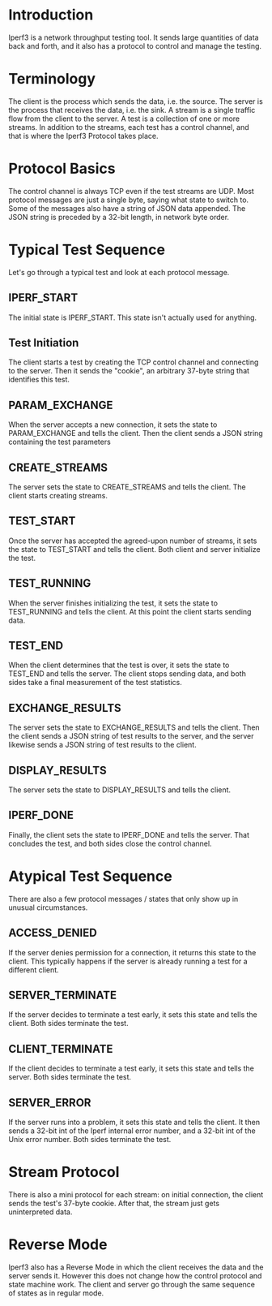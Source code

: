 # Introduction #

Iperf3 is a network throughput testing tool.
It sends large quantities of data back and forth, and it
also has a protocol to control and manage the testing.

# Terminology #

The client is the process which sends the data, i.e. the source.
The server is the process that receives the data, i.e. the sink.
A stream is a single traffic flow from the client to the server.
A test is a collection of one or more streams.
In addition to the streams, each test has a control channel, and that
is where the Iperf3 Protocol takes place.

# Protocol Basics #

The control channel is always TCP even if the test streams are UDP.
Most protocol messages are just a single byte, saying what state to
switch to. Some of the messages also have a string of JSON data appended.
The JSON string is preceded by a 32-bit length, in network byte order.

# Typical Test Sequence #

Let's go through a typical test and look at each protocol message.

## IPERF\_START ##

The initial state is IPERF\_START.
This state isn't actually used for anything.

## Test Initiation ##

The client starts a test by creating the TCP control channel and
connecting to the server.
Then it sends the "cookie", an arbitrary 37-byte string that identifies
this test.

## PARAM\_EXCHANGE ##

When the server accepts a new connection, it sets the state to
PARAM\_EXCHANGE and tells the client.
Then the client sends a JSON string containing the test parameters

## CREATE\_STREAMS ##

The server sets the state to CREATE\_STREAMS and tells the client.
The client starts creating streams.

## TEST\_START ##

Once the server has accepted the agreed-upon number of streams,
it sets the state to TEST\_START and tells the client.
Both client and server initialize the test.

## TEST\_RUNNING ##

When the server finishes initializing the test, it sets the state
to TEST\_RUNNING and tells the client.
At this point the client starts sending data.

## TEST\_END ##

When the client determines that the test is over, it sets the state
to TEST\_END and tells the server.
The client stops sending data, and both sides take a final
measurement of the test statistics.

## EXCHANGE\_RESULTS ##

The server sets the state to EXCHANGE\_RESULTS and tells the client.
Then the client sends a JSON string of test results to the server,
and the server likewise sends a JSON string of test results to the
client.

## DISPLAY\_RESULTS ##

The server sets the state to DISPLAY\_RESULTS and tells the client.

## IPERF\_DONE ##

Finally, the client sets the state to IPERF\_DONE and tells the server.
That concludes the test, and both sides close the control channel.

# Atypical Test Sequence #

There are also a few protocol messages / states that only
show up in unusual circumstances.

## ACCESS\_DENIED ##

If the server denies permission for a connection, it returns this
state to the client.
This typically happens if the server is already running a test for
a different client.

## SERVER\_TERMINATE ##

If the server decides to terminate a test early, it sets this state
and tells the client.
Both sides terminate the test.

## CLIENT\_TERMINATE ##

If the client decides to terminate a test early, it sets this state
and tells the server.
Both sides terminate the test.

## SERVER\_ERROR ##

If the server runs into a problem, it sets this state and tells the client.
It then sends a 32-bit int of the Iperf internal error number, and a
32-bit int of the Unix error number.
Both sides terminate the test.

# Stream Protocol #

There is also a mini protocol for each stream:
on initial connection, the client sends the test's 37-byte cookie.
After that, the stream just gets uninterpreted data.

# Reverse Mode #

Iperf3 also has a Reverse Mode in which the client receives the data and the server sends it.
However this does not change how the control protocol and state machine
work.
The client and server go through the same sequence of states as in regular mode.